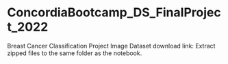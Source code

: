 # ConcordiaBootcamp_DS_FinalProject_2022
Breast Cancer Classification Project
Image Dataset download link: 
Extract zipped files to the same folder as the notebook.

